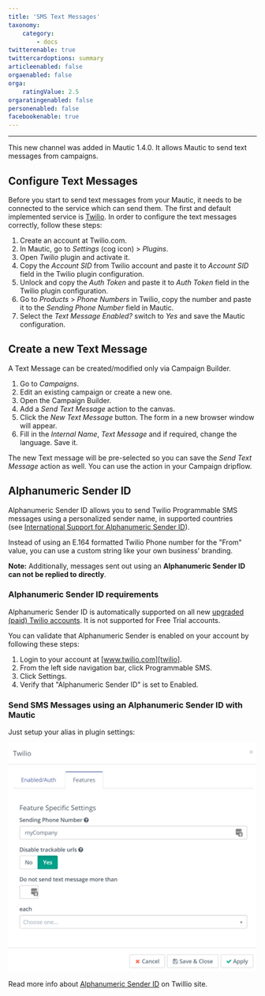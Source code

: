 ```yaml
---
title: 'SMS Text Messages'
taxonomy:
    category:
        - docs
twitterenable: true
twittercardoptions: summary
articleenabled: false
orgaenabled: false
orga:
    ratingValue: 2.5
orgaratingenabled: false
personenabled: false
facebookenable: true
---
```


---------------------
This new channel was added in Mautic 1.4.0. It allows Mautic to send text messages from campaigns.

## Configure Text Messages

Before you start to send text messages from your Mautic, it needs to be connected to the service which can send them. The first and default implemented service is [Twilio][twilio]. In order to configure the text messages correctly, follow these steps:

1. Create an account at Twilio.com.
2. In Mautic, go to *Settings* (cog icon) > *Plugins*.
3. Open *Twilio* plugin and activate it.
4. Copy the *Account SID* from Twilio account and paste it to *Account SID* field in the Twilio plugin configuration.
5. Unlock and copy the *Auth Token* and paste it to *Auth Token* field in the Twilio plugin configuration.
6. Go to *Products* > *Phone Numbers* in Twilio, copy the number and paste it to the *Sending Phone Number* field in Mautic.
7. Select the *Text Message Enabled?* switch to *Yes* and save the Mautic configuration.

## Create a new Text Message

A Text Message can be created/modified only via Campaign Builder.

1. Go to *Campaigns*.
2. Edit an existing campaign or create a new one.
3. Open the Campaign Builder.
4. Add a *Send Text Message* action to the canvas.
5. Click the *New Text Message* button. The form in a new browser window will appear.
6. Fill in the *Internal Name*, *Text Message* and if required, change the language. Save it.

The new Text message will be pre-selected so you can save the *Send Text Message* action as well. You can use the action in your Campaign dripflow.

## Alphanumeric Sender ID

Alphanumeric Sender ID allows you to send Twilio Programmable SMS messages using a personalized sender name, in supported countries (see [International Support for Alphanumeric Sender ID][twilio-international-alphanumeric-id]).

Instead of using an E.164 formatted Twilio Phone number for the "From" value, you can use a custom string like your own business' branding.

**Note:** Additionally, messages sent out using an **Alphanumeric Sender ID can not be replied to directly**.

###  Alphanumeric Sender ID requirements

Alphanumeric Sender ID is automatically supported on all new [upgraded (paid) Twilio accounts][twilio-paid-accounts]. It is not supported for Free Trial accounts.

You can validate that Alphanumeric Sender is enabled on your account by following these steps:

1.  Login to your account at [www.twilio.com][twilio].
2.  From the left side navigation bar, click Programmable SMS.
3.  Click Settings.
4.  Verify that "Alphanumeric Sender ID" is set to Enabled.

### Send SMS Messages using an Alphanumeric Sender ID with Mautic

Just setup your alias in plugin settings:

![](alphanumeric-id.png)

Read more info about [Alphanumeric Sender ID][twilio-docs-alphanumeric-id] on Twillio site.

[twilio]: <https://www.twilio.com>
[twilio-paid-accounts]: <https://support.twilio.com/hc/en-us/articles/223183208-Upgrading-to-a-paid-Twilio-Account>
[twilio-international-alphanumeric-id]: <https://support.twilio.com/hc/en-us/articles/223133767-International-support-for-Alphanumeric-Sender-ID>
[twilio-docs-alphanumeric-id]: <https://support.twilio.com/hc/en-us/articles/223181348-Getting-started-with-Alphanumeric-Sender-ID>
